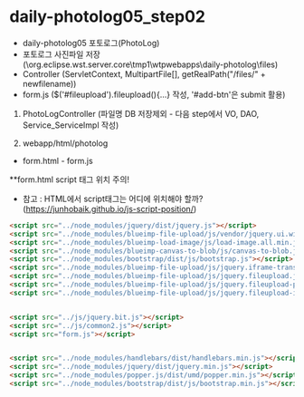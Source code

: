# daily-photolog05_step02
 - daily-photolog05 포토로그(PhotoLog)
 - 포토로그 사진파일 저장
 (\org.eclipse.wst.server.core\tmp1\wtpwebapps\daily-photolog\files)
 - Controller
 (ServletContext, MultipartFile[], getRealPath("/files/" + newfilename))
 - form.js
 ($('#fileupload').fileupload(){...} 작성, '#add-btn'은 submit 활용) 
 
 
1) PhotoLogController
(파일명 DB 저장제외 - 다음 step에서 VO, DAO, Service_ServiceImpl 작성)

2) webapp/html/photolog
 - form.html - form.js 

**form.html 
script 태그 위치 주의!
- 참고 : HTML에서 script태그는 어디에 위치해야 할까?
(https://junhobaik.github.io/js-script-position/)

~~~html
<script src="../node_modules/jquery/dist/jquery.js"></script>
<script src="../node_modules/blueimp-file-upload/js/vendor/jquery.ui.widget.js"></script>
<script src="../node_modules/blueimp-load-image/js/load-image.all.min.js"></script>
<script src="../node_modules/blueimp-canvas-to-blob/js/canvas-to-blob.js"></script>
<script src="../node_modules/bootstrap/dist/js/bootstrap.js"></script>
<script src="../node_modules/blueimp-file-upload/js/jquery.iframe-transport.js"></script>
<script src="../node_modules/blueimp-file-upload/js/jquery.fileupload.js"></script>
<script src="../node_modules/blueimp-file-upload/js/jquery.fileupload-process.js"></script> 
<script src="../node_modules/blueimp-file-upload/js/jquery.fileupload-image.js"></script>  


<script src="../js/jquery.bit.js"></script>
<script src="../js/common2.js"></script>
<script src="form.js"></script>


<script src="../node_modules/handlebars/dist/handlebars.min.js"></script>
<script src="../node_modules/jquery/dist/jquery.min.js"></script>
<script src="../node_modules/popper.js/dist/umd/popper.min.js"></script>
<script src="../node_modules/bootstrap/dist/js/bootstrap.min.js"></script>
~~~~